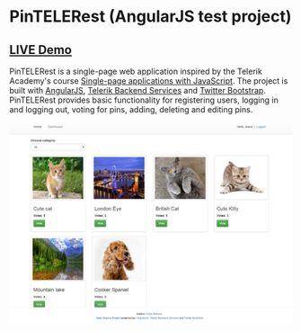 # PinTELERest (AngularJS test project)

## [LIVE Demo](http://pintelerest.herokuapp.com/)

PinTELERest is a single-page web application inspired by the Telerik Academy's course [Single-page applications with JavaScript](http://telerikacademy.com/Courses/Courses/Details/169).
The project is built with [AngularJS](https://angularjs.org/), [Telerik Backend Services](http://www.telerik.com/backend-services) and [Twitter Bootstrap](http://getbootstrap.com/).
PinTELERest provides basic functionality for registering users, logging in and logging out, voting for pins, adding, deleting and editing pins.

[img1]: /images/homepage.jpg "Homepage"
![Alt text][img1] 
